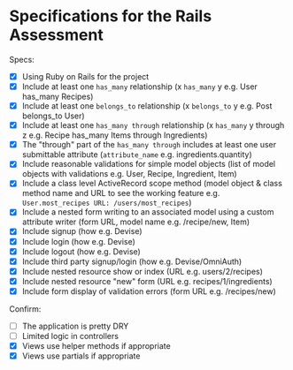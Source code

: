 # Specifications for the Rails Assessment

Specs:
- [x] Using Ruby on Rails for the project
- [x] Include at least one `has_many` relationship (x `has_many` y e.g. User has_many Recipes)
- [x] Include at least one `belongs_to` relationship (x `belongs_to` y e.g. Post belongs_to User)
- [x] Include at least one `has_many through` relationship (x `has_many` y through z e.g. Recipe has_many Items through Ingredients)
- [x] The "through" part of the `has_many through` includes at least one user submittable attribute (`attribute_name` e.g. ingredients.quantity)
- [x] Include reasonable validations for simple model objects (list of model objects with validations e.g. User, Recipe, Ingredient, Item)
- [x] Include a class level ActiveRecord scope method (model object & class method name and URL to see the working feature e.g. `User.most_recipes URL: /users/most_recipes`)
- [x] Include a nested form writing to an associated model using a custom attribute writer (form URL, model name e.g. /recipe/new, Item)
- [x] Include signup (how e.g. Devise)
- [x] Include login (how e.g. Devise)
- [x] Include logout (how e.g. Devise)
- [x] Include third party signup/login (how e.g. Devise/OmniAuth)
- [x] Include nested resource show or index (URL e.g. users/2/recipes)
- [x] Include nested resource "new" form (URL e.g. recipes/1/ingredients)
- [x] Include form display of validation errors (form URL e.g. /recipes/new)

Confirm:
- [ ] The application is pretty DRY
- [ ] Limited logic in controllers
- [x] Views use helper methods if appropriate
- [x] Views use partials if appropriate